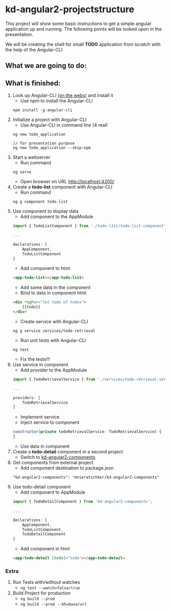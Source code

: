 # kd-angular2-projectstructure

This project will show some basic instructions to get a simple angular application up and running.
The following points will be looked upon in the presentation.

We will be creating the shell for small **TODO** application from scratch with the help of the Angular-CLI 

## What we are going to do:


## What is finished:

1. Look up Angular-CLI [(on the webs)](https://github.com/angular/angular-cli) and install it
    * Use npm to install the Angular-CLI 
    ```
    npm install -g angular-cli
    ```
1. Initialize a project with Angular-CLI
    * Use Angular-CLI in command line (4 real)
    ```
    ng new todo_application 

    // for presentation purpose 
    ng new todo_application --skip-npm
    ``` 
1. Start a webserver
    * Run command
    ```
    ng serve
    ```
    * Open browser on URL
    [http://localhost:4200/](http://localhost:4200/)
1. Create a **todo-list** component with Angular-CLI
    * Run command
    ```
    ng g component todo-list
    ```
1. Use component to display data
    * Add component to the AppModule
    ```javascript
    import { TodoListComponent } from './todo-list/todo-list.component';
    
    ...

    declarations: [
        AppComponent,
        TodoListComponent
    ]
    ```
    * Add component to html
    ```html
    <app-todo-list></app-todo-list>
    ```
    * Add some data in the component
    * Bind to data in component html
    ```html
    <div *ngFor="let todo of todos">
        {{todo}}
    </div>
    ```
    * Create service with Angular-CLI
    ```
    ng g service services/todo-retrieval
    ```
    * Run unit tests with Angular-CLI
    ```
    ng test
    ```
    * Fix the tests!!!
1. Use service in component
    * Add provider to the AppModule
    ```javascript
    import { TodoRetrievalService } from './services/todo-retrieval.service';
    
    ...

    providers: [
        TodoRetrievalService
    ]
    ```
    * Implement service
    * Inject service to component
    ```javascript
    constructor(private todoRetrievalService: TodoRetrievalService) {
    }
    ```
    * Use data in component
1. Create a **todo-detail** component in a second project
    * Switch to [kd-angular2-components](https://github.com/mnieratschker/kd-angular2-components)
1. Get components from external project
    * Add component destination to package.json
    ```
    "kd-angular2-components": "mnieratschker/kd-angular2-components"
    ```
1. Use todo-detail component
    * Add component to AppModule
    ```javascript
    import { TodoDetailComponent } from 'kd-angular2-components';
    
    ...

    declarations: [
        AppComponent,
        TodoListComponent,
        TodoDetailComponent
    ]
    ```
    * Add component in html
    ```html
    <app-todo-detail [todo]="todo"></app-todo-detail>
    ```
    
### Extra

1. Run Tests with/without watches
    * ```ng test --watch=false/true```
0. Build Project for production 
    * ```ng build --prod```
    * ```ng build --prod --bh=base/url```